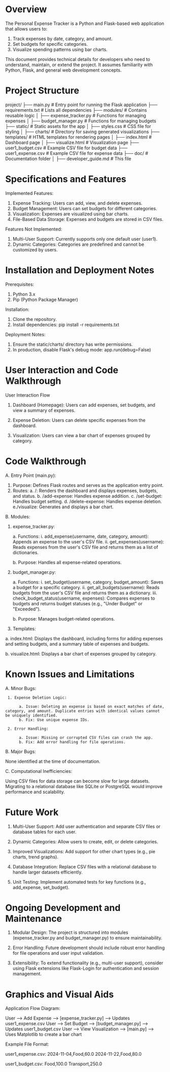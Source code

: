 # Overview

The Personal Expense Tracker is a Python and Flask-based web application that allows users to:

1. Track expenses by date, category, and amount.
2. Set budgets for specific categories.
3. Visualize spending patterns using bar charts.

This document provides technical details for developers who need to understand, maintain, or extend the project. It assumes familiarity with Python, Flask, and general web development concepts.


# Project Structure

project/
├── main.py                 # Entry point for running the Flask application
├── requirements.txt        # Lists all dependencies
├── modules/                # Contains reusable logic
│   ├── expense_tracker.py  # Functions for managing expenses
│   ├── budget_manager.py   # Functions for managing budgets
├── static/                 # Static assets for the app
│   ├── styles.css          # CSS file for styling
│   ├── charts/             # Directory for saving generated visualizations
├── templates/              # HTML templates for rendering pages
│   ├── index.html          # Dashboard page
│   ├── visualize.html      # Visualization page
├── user1_budget.csv        # Example CSV file for budget data
├── user1_expense.csv       # Example CSV file for expense data
├── doc/                    # Documentation folder
│   ├── developer_guide.md  # This file

# Specifications and Features

Implemented Features:

1. Expense Tracking: Users can add, view, and delete expenses.
2. Budget Management: Users can set budgets for different categories.
3. Visualization: Expenses are visualized using bar charts.
4. File-Based Data Storage: Expenses and budgets are stored in CSV files.

Features Not Implemented:

1. Multi-User Support: Currently supports only one default user (user1).
2. Dynamic Categories: Categories are predefined and cannot be customized by users.

# Installation and Deployment Notes

Prerequisites:

1. Python 3.x
2. Pip (Python Package Manager)

Installation:

1. Clone the repository.
2. Install dependencies:
          pip install -r requirements.txt

Deployment Notes:

1. Ensure the static/charts/ directory has write permissions.
2. In production, disable Flask's debug mode:
         app.run(debug=False)

# User Interaction and Code Walkthrough

User Interaction Flow

1. Dashboard (Homepage):
   Users can add expenses, set budgets, and view a summary of expenses.

2. Expense Deletion:
   Users can delete specific expenses from the dashboard.

3. Visualization:
   Users can view a bar chart of expenses grouped by category.

# Code Walkthrough

A. Entry Point (main.py):

1. Purpose: Defines Flask routes and serves as the application entry point.
2. Routes:
    a. /: Renders the dashboard and displays expenses, budgets, and status.
    b. /add-expense: Handles expense addition.
    c. /set-budget: Handles budget setting.
    d. /delete-expense: Handles expense deletion.
    e./visualize: Generates and displays a bar chart.

B. Modules:

1. expense_tracker.py:

    a. Functions:
        i.  add_expense(username, date, category, amount): Appends an expense to the user's CSV file.
        ii. get_expenses(username): Reads expenses from the user's CSV file and returns them as a 
        list of dictionaries.

     b. Purpose: Handles all expense-related operations.

2. budget_manager.py:

     a. Functions:
         i. set_budget(username, category, budget_amount): Saves a budget for a specific category.
         ii. get_all_budgets(username): Reads budgets from the user's CSV file and returns them as a  dictionary.
         iii. check_budget_status(username, expenses): Compares expenses to budgets and returns budget statuses (e.g., "Under Budget" or "Exceeded").

     b. Purpose: Manages budget-related operations.

3. Templates:

a. index.html: Displays the dashboard, including forms for adding expenses and setting budgets, and a summary table of expenses and budgets.

b. visualize.html: Displays a bar chart of expenses grouped by category.

# Known Issues and Limitations

A. Minor Bugs:

     1. Expense Deletion Logic:

          a. Issue: Deleting an expense is based on exact matches of date, category, and amount. Duplicate entries with identical values cannot be uniquely identified.
          b. Fix: Use unique expense IDs.

     2. Error Handling:

          a. Issue: Missing or corrupted CSV files can crash the app.
          b. Fix: Add error handling for file operations.

B. Major Bugs:

None identified at the time of documentation.

C. Computational Inefficiencies:

Using CSV files for data storage can become slow for large datasets. Migrating to a relational database like SQLite or PostgreSQL would improve performance and scalability.

# Future Work

1. Multi-User Support:
   Add user authentication and separate CSV files or database tables for each user.

2. Dynamic Categories:
   Allow users to create, edit, or delete categories.

3. Improved Visualizations:
   Add support for other chart types (e.g., pie charts, trend graphs).

4. Database Integration:
   Replace CSV files with a relational database to handle larger datasets efficiently.

5. Unit Testing:
   Implement automated tests for key functions (e.g., add_expense, set_budget).

# Ongoing Development and Maintenance

1. Modular Design: The project is structured into modules (expense_tracker.py and budget_manager.py) to ensure maintainability.

2. Error Handling: Future development should include robust error handling for file operations and user input validation.

3. Extensibility: To extend functionality (e.g., multi-user support), consider using Flask extensions like Flask-Login for authentication and session management.

# Graphics and Visual Aids

Application Flow Diagram:

User --> Add Expense --> [expense_tracker.py] --> Updates user1_expense.csv
User --> Set Budget --> [budget_manager.py] --> Updates user1_budget.csv
User --> View Visualization --> [main.py] --> Uses Matplotlib to create a bar chart

Example File Format:

user1_expense.csv:
2024-11-04,Food,60.0
2024-11-22,Food,80.0

user1_budget.csv:
Food,100.0
Transport,250.0

